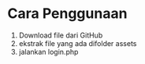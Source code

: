 # Cara Penggunaan

1. Download file dari GitHub
2. ekstrak file yang ada difolder assets
3. jalankan login.php
